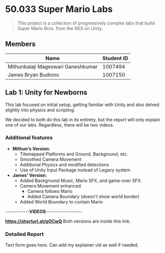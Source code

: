 # 50.033 Super Mario Labs
> This project is a collection of progressively complex labs that build Super Mario Bros. from the NES on Unity.

## Members
| Name         | Student ID   |
|--------------|--------------|
| Mithunbalaji Mageswari Ganeshkumar  | 1007494     |
| James Bryan Budiono     | 1007150     |

## Lab 1: Unity for Newborns
This lab focused on initial setup, getting familiar with Unity and also delved slightly into physics and scripting.

We decided to both do this lab in its entirety, but the report will only explain one of our labs. Regardless, there will be two videos.

### Additional features
- **Mithun's Version**:
    - Tilemapped Platforms and Ground, Background, etc.
    - Smoothed Camera Movement
    - Additional Physics and modified detections
    - Use of Unity Input Package instead of Legacy system
- **James' Version**:
    - Added Background Music, Mario SFX, and game-over SFX.
    - Camera Movement enhanced
      - Camera follows Mario
      - Added Camera Boundary (doesn't show world border)
    - Added World Boundary to contain Mario

------------**VIDEOS**------------------

**https://shorturl.at/gOCwQ**
Both versions are inside this link.

### Detailed Report

Text form goes here. Can add my explainer vid as well if needed.

